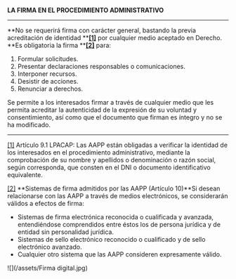 **LA FIRMA EN EL PROCEDIMIENTO ADMINISTRATIVO**

---

**No se requerirá firma con carácter general, bastando la previa acreditación de identidad **[**\[1\]**](#_ftn1) por cualquier medio aceptado en Derecho. **Es obligatoria la firma **[**\[2\]**](#_ftn2) para:

1. Formular solicitudes.
2. Presentar declaraciones responsables o comunicaciones.
3. Interponer recursos.
4. Desistir de acciones.
5. Renunciar a derechos.

Se permite a los interesados firmar a través de cualquier medio que les permita acreditar la autenticidad de la expresión de su voluntad y consentimiento, así como que el documento que firman es íntegro y no se ha modificado.

---

[\[1\]](#_ftnref1) Artículo 9.1 LPACAP: Las AAPP están obligadas a verificar la identidad de los interesados en el procedimiento administrativo, mediante la comprobación de su nombre y apellidos o denominación o razón social, según corresponda, que consten en el DNI o documento identificativo equivalente.

[\[2\]](#_ftnref2) **Sistemas de firma admitidos por las AAPP \(Artículo 10\)**Si desean relacionarse con las AAPP a través de medios electrónicos, se considerarán válidos a efectos de firma:

* Sistemas de firma electrónica reconocida o cualificada y avanzada, entendiéndose comprendidos entre éstos los de persona jurídica y de entidad sin personalidad jurídica.
* Sistemas de sello electrónico reconocido o cualificado y de sello electrónico avanzado.
* Cualquier otro sistema que las AAPP consideren expresamente válido.



![](/assets/Firma digital.jpg)



